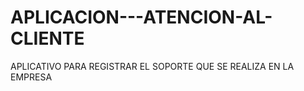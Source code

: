 # APLICACION---ATENCION-AL-CLIENTE
APLICATIVO PARA REGISTRAR EL SOPORTE QUE SE REALIZA EN LA EMPRESA
